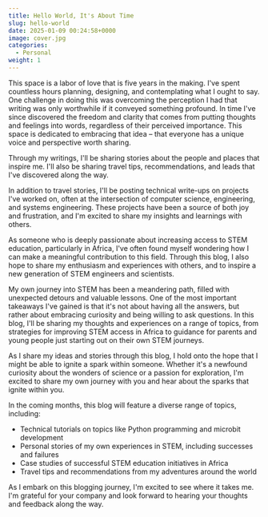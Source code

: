 ```yaml
---
title: Hello World, It's About Time
slug: hello-world
date: 2025-01-09 00:24:58+0000
image: cover.jpg
categories:
  - Personal
weight: 1
---
```


This space is a labor of love that is five years in the making. I've spent
countless hours planning, designing, and contemplating what I ought to say. One
challenge in doing this was overcoming the perception I had that writing was
only worthwhile if it conveyed something profound. In time I've since discovered
the freedom and clarity that comes from putting thoughts and feelings into
words, regardless of their perceived importance. This space is dedicated to
embracing that idea – that everyone has a unique voice and perspective worth
sharing.

Through my writings, I'll be sharing stories about the people and places that
inspire me. I'll also be sharing travel tips, recommendations, and leads that
I've discovered along the way.

In addition to travel stories, I'll be posting technical write-ups on projects
I've worked on, often at the intersection of computer science, engineering, and
systems engineering. These projects have been a source of both joy and
frustration, and I'm excited to share my insights and learnings with others.

As someone who is deeply passionate about increasing access to STEM education,
particularly in Africa, I've often found myself wondering how I can make a
meaningful contribution to this field. Through this blog, I also hope to share
my enthusiasm and experiences with others, and to inspire a new generation of
STEM engineers and scientists.

My own journey into STEM has been a meandering path, filled with unexpected
detours and valuable lessons. One of the most important takeaways I've gained is
that it's not about having all the answers, but rather about embracing curiosity
and being willing to ask questions. In this blog, I'll be sharing my thoughts
and experiences on a range of topics, from strategies for improving STEM access
in Africa to guidance for parents and young people just starting out on their
own STEM journeys.

As I share my ideas and stories through this blog, I hold onto the hope that I
might be able to ignite a spark within someone. Whether it's a newfound
curiosity about the wonders of science or a passion for exploration, I'm excited
to share my own journey with you and hear about the sparks that ignite within
you.

In the coming months, this blog will feature a diverse range of topics,
including:

- Technical tutorials on topics like Python programming and microbit development
- Personal stories of my own experiences in STEM, including successes and
  failures
- Case studies of successful STEM education initiatives in Africa
- Travel tips and recommendations from my adventures around the world

As I embark on this blogging journey, I'm excited to see where it takes me. I'm
grateful for your company and look forward to hearing your thoughts and feedback
along the way.
